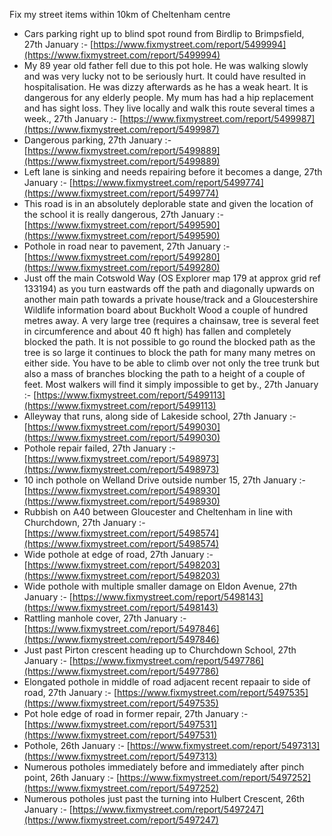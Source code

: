 Fix my street items within 10km of Cheltenham centre

<!-- fix_marker starts -->

- Cars parking right up to blind spot round from Birdlip to Brimpsfield, 27th January :- [https://www.fixmystreet.com/report/5499994](https://www.fixmystreet.com/report/5499994)
- My 89 year old father fell due to this pot hole. He was walking slowly and was very lucky not to be seriously hurt. It could have resulted in hospitalisation. He was dizzy afterwards as he has a weak heart. It is dangerous for any elderly people. My mum has had a hip replacement and has sight loss. They live locally and walk this route several times a week., 27th January :- [https://www.fixmystreet.com/report/5499987](https://www.fixmystreet.com/report/5499987)
- Dangerous parking, 27th January :- [https://www.fixmystreet.com/report/5499889](https://www.fixmystreet.com/report/5499889)
- Left lane is sinking and needs repairing before it becomes a dange, 27th January :- [https://www.fixmystreet.com/report/5499774](https://www.fixmystreet.com/report/5499774)
- This road is in an absolutely deplorable state and given the location of the school it is really dangerous, 27th January :- [https://www.fixmystreet.com/report/5499590](https://www.fixmystreet.com/report/5499590)
- Pothole in road near to pavement, 27th January :- [https://www.fixmystreet.com/report/5499280](https://www.fixmystreet.com/report/5499280)
- Just off the main Cotswold Way (OS Explorer map 179 at approx grid ref 133194) as you turn eastwards off the path and diagonally upwards on another main path towards a private house/track and a Gloucestershire Wildlife information board about Buckholt Wood a couple of hundred metres away. A very large tree (requires a chainsaw, tree is several feet in circumference and about 40 ft high) has fallen and completely blocked the path. It is not possible to go round the blocked path as the tree is so large it continues to block the path for many many metres on either side. You have to be able to climb over not only the tree trunk but also a mass of branches blocking the path to a height of a couple of feet. Most walkers will find it simply impossible to get by., 27th January :- [https://www.fixmystreet.com/report/5499113](https://www.fixmystreet.com/report/5499113)
- Alleyway that runs, along side of Lakeside school, 27th January :- [https://www.fixmystreet.com/report/5499030](https://www.fixmystreet.com/report/5499030)
- Pothole repair failed, 27th January :- [https://www.fixmystreet.com/report/5498973](https://www.fixmystreet.com/report/5498973)
- 10 inch pothole on Welland Drive outside number 15, 27th January :- [https://www.fixmystreet.com/report/5498930](https://www.fixmystreet.com/report/5498930)
- Rubbish on A40 between Gloucester and Cheltenham in line with Churchdown, 27th January :- [https://www.fixmystreet.com/report/5498574](https://www.fixmystreet.com/report/5498574)
- Wide pothole at edge of road, 27th January :- [https://www.fixmystreet.com/report/5498203](https://www.fixmystreet.com/report/5498203)
- Wide pothole with multiple smaller damage on Eldon Avenue, 27th January :- [https://www.fixmystreet.com/report/5498143](https://www.fixmystreet.com/report/5498143)
- Rattling manhole cover, 27th January :- [https://www.fixmystreet.com/report/5497846](https://www.fixmystreet.com/report/5497846)
- Just past Pirton crescent heading up to Churchdown School, 27th January :- [https://www.fixmystreet.com/report/5497786](https://www.fixmystreet.com/report/5497786)
- Elongated pothole in middle of road adjacent recent repaair to side of road, 27th January :- [https://www.fixmystreet.com/report/5497535](https://www.fixmystreet.com/report/5497535)
- Pot hole edge of road in former repair, 27th January :- [https://www.fixmystreet.com/report/5497531](https://www.fixmystreet.com/report/5497531)
- Pothole, 26th January :- [https://www.fixmystreet.com/report/5497313](https://www.fixmystreet.com/report/5497313)
- Numerous potholes immediately before and immediately after pinch point, 26th January :- [https://www.fixmystreet.com/report/5497252](https://www.fixmystreet.com/report/5497252)
- Numerous potholes just past the turning into Hulbert Crescent, 26th January :- [https://www.fixmystreet.com/report/5497247](https://www.fixmystreet.com/report/5497247)

<!-- fix_marker ends -->